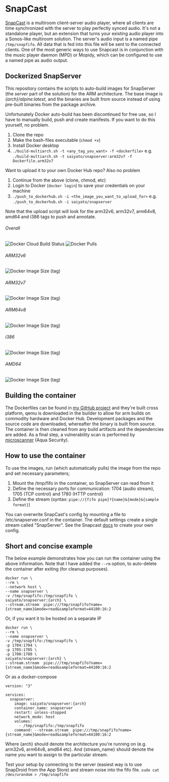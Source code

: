 # SnapCast
[SnapCast](https://github.com/badaix/snapcast) is a multiroom client-server audio player, where all clients are time synchronized with the server to play perfectly synced audio. It's not a standalone player, but an extension that turns your existing audio player into a Sonos-like multiroom solution. The server's audio input is a named pipe `/tmp/snapfifo`. All data that is fed into this file will be sent to the connected clients. One of the most generic ways to use Snapcast is in conjunction with the music player daemon (MPD) or Mopidy, which can be configured to use a named pipe as audio output.

## Dockerized SnapServer
This repository contains the scripts to auto-build images for SnapServer (the *server* part of the solution) for the ARM architecture. The base image is *{arch}/alpine:latest*, and the binaries are built from source instead of using pre-built binaries from the package archive.

Unfortunately Docker auto-build has been discontinued for free use, so I have to manually build, push and create manifests. If you want to do this yourself, no problem.
1. Clone the repo
2. Make the bash-files executable (`chmod +x`)
3. Install Docker desktop
4. `./build-multiarch.sh -t <any_tag_you_want> -f <dockerfile>`
e.g. `./build-multiarch.sh -t saiyato/snapserver:arm32v7 -f Dockerfile.arm32v7`

Want to upload it to your own Docker Hub repo? Also no problem
1. Continue from the above (clone, chmod, etc)
2. Login to Docker (`docker login`) to save your credentials on your machine
3. `./push_to_dockerhub.sh -i <the_image_you_want_to_upload_for>`
e.g. `./push_to_dockerhub.sh -i saiyato/snapserver`

Note that the upload script will look for the arm32v6, arm32v7, arm64v8, amd64 and i386 tags to push and annotate.

###### Overall
<img alt="Docker Cloud Build Status" src="https://img.shields.io/docker/cloud/build/saiyato/snapserver?style=flat-square">   <img alt="Docker Pulls" src="https://img.shields.io/docker/pulls/saiyato/snapserver?style=flat-square">

###### ARM32v6
<img alt="Docker Image Size (tag)" src="https://img.shields.io/docker/image-size/saiyato/snapserver/arm32v6?style=flat-square">

###### ARM32v7
<img alt="Docker Image Size (tag)" src="https://img.shields.io/docker/image-size/saiyato/snapserver/arm32v7?style=flat-square">

###### ARM64v8
<img alt="Docker Image Size (tag)" src="https://img.shields.io/docker/image-size/saiyato/snapserver/arm64v8?style=flat-square">


###### i386
<img alt="Docker Image Size (tag)" src="https://img.shields.io/docker/image-size/saiyato/snapserver/i386?style=flat-square">

###### AMD64
<img alt="Docker Image Size (tag)" src="https://img.shields.io/docker/image-size/saiyato/snapserver/amd64?style=flat-square">

## Building the container
The Dockerfiles can be found in [my GitHub project](https://github.com/Saiyato/snapserver_docker) and they're built cross platform, qemu is downloaded in the builder to allow for arm builds on commodity hardware and Docker Hub. Development packages and the source code are downloaded, whereafter the binary is built from source. The container is then cleaned from any build artifacts and the dependencies are added. As a final step, a vulnerability scan is performed by [microscanner](https://github.com/aquasecurity/microscanner) (Aqua Security).

## How to use the container
To use the images, run (which automatically pulls) the image from the repo and set necessary parameters;
1. Mount the /tmp/fifo in the container, so SnapServer can read from it
2. Define the necessary ports for communication: 1704 (audio stream), 1705 (TCP control) and 1780 (HTTP control)
3. Define the stream (syntax: `pipe://{fifo pipe}?{name}&{mode}&{sample format}`)

You can overwrite SnapCast's config by mounting a file to /etc/snapserver.conf in the container. The default settings create a single stream called "SnapServer". See the Snapcast [docs](https://github.com/badaix/snapcast#configuration) to create your own config.

## Short and concise example
The below example demonstrates how you can run the container using the above information. Note that I have added the `--rm` option, to auto-delete the container after exiting (for cleanup purposes).

```
docker run \
--rm \
--network host \
--name snapserver \
-v /tmp/snapfifo:/tmp/snapfifo \
saiyato/snapserver:{arch} \
--stream.stream  pipe:///tmp/snapfifo?name={stream_name}&mode=read&sampleformat=44100:16:2
```
Or, if you want it to be hosted on a separate IP
```
docker run \
--rm \
--name snapserver \
-v /tmp/snapfifo:/tmp/snapfifo \
-p 1704:1704 \
-p 1705:1705 \
-p 1780:1780 \
saiyato/snapserver:{arch} \
--stream.stream  pipe:///tmp/snapfifo?name={stream_name}&mode=read&sampleformat=44100:16:2
```
Or as a docker-compose
```
version: "3"

services:
  snapserver:
    image: saiyato/snapserver:{arch}
    container_name: snapserver
    restart: unless-stopped
    network_mode: host
    volumes:
      - /tmp/snapfifo:/tmp/snapfifo
    command: --stream.stream  pipe:///tmp/snapfifo?name={stream_name}&mode=read&sampleformat=44100:16:2
```

Where {arch} should denote the architecture you're running on (e.g. arm32v6, arm64v8, amd64 etc). And {stream_name} should denote the name you want to assign to the particular stream.

Test your setup by connecting to the server (easiest way is to use SnapDroid from the App Store) and stream noise into the fifo file.
`sudo cat /dev/urandom > /tmp/snapfifo`
